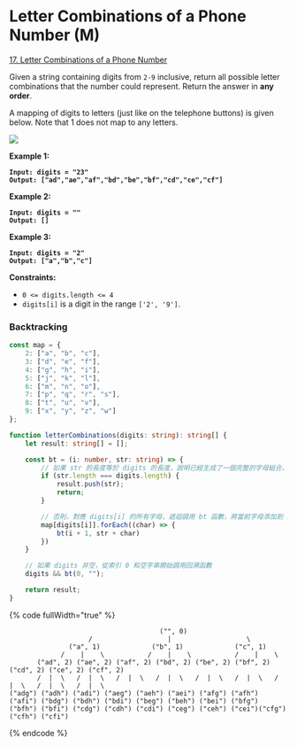 # Letter Combinations of a Phone Number (M)

[17. Letter Combinations of a Phone Number](https://leetcode.com/problems/letter-combinations-of-a-phone-number/)



Given a string containing digits from `2-9` inclusive, return all possible letter combinations that the number could represent. Return the answer in **any order**.

A mapping of digits to letters (just like on the telephone buttons) is given below. Note that 1 does not map to any letters.

![](https://assets.leetcode.com/uploads/2022/03/15/1200px-telephone-keypad2svg.png)

&#x20;

**Example 1:**

<pre><code><strong>Input: digits = "23"
</strong><strong>Output: ["ad","ae","af","bd","be","bf","cd","ce","cf"]
</strong></code></pre>

**Example 2:**

<pre><code><strong>Input: digits = ""
</strong><strong>Output: []
</strong></code></pre>

**Example 3:**

<pre><code><strong>Input: digits = "2"
</strong><strong>Output: ["a","b","c"]
</strong></code></pre>

&#x20;

**Constraints:**

* `0 <= digits.length <= 4`
* `digits[i]` is a digit in the range `['2', '9']`.



### Backtracking

```typescript
const map = {
    2: ["a", "b", "c"],
    3: ["d", "e", "f"],
    4: ["g", "h", "i"],
    5: ["j", "k", "l"],
    6: ["m", "n", "o"],
    7: ["p", "q", "r", "s"],
    8: ["t", "u", "v"],
    9: ["x", "y", "z", "w"]
};

function letterCombinations(digits: string): string[] {
    let result: string[] = [];

    const bt = (i: number, str: string) => {
        // 如果 str 的長度等於 digits 的長度，說明已經生成了一個完整的字母組合，將其加入結果列表 result
        if (str.length === digits.length) {
            result.push(str);
            return;
        }

        // 否則，對應 digits[i] 的所有字母，遞迴調用 bt 函數，將當前字母添加到 str 中，並進入下一個索引
        map[digits[i]].forEach((char) => {
            bt(i + 1, str + char)
        })
    }

    // 如果 digits 非空，從索引 0 和空字串開始調用回溯函數
    digits && bt(0, "");

    return result;
}
```



{% code fullWidth="true" %}
```
                                      ("", 0)
                    /                   |                   \
               ("a", 1)             ("b", 1)             ("c", 1)
             /    |    \           /    |    \           /    |    \
       ("ad", 2) ("ae", 2) ("af", 2) ("bd", 2) ("be", 2) ("bf", 2) ("cd", 2) ("ce", 2) ("cf", 2)
       /  |  \   /  |  \   /  |  \   /  |  \   /  |  \   /  |  \   /  |  \   /  |  \   /  |  \
("adg") ("adh") ("adi") ("aeg") ("aeh") ("aei") ("afg") ("afh") ("afi") ("bdg") ("bdh") ("bdi") ("beg") ("beh") ("bei") ("bfg") ("bfh") ("bfi") ("cdg") ("cdh") ("cdi") ("ceg") ("ceh") ("cei")("cfg") ("cfh") ("cfi")
```
{% endcode %}

